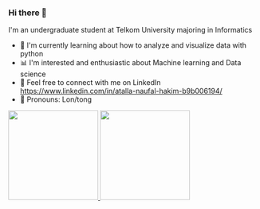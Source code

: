 ### Hi there 👋

I'm an undergraduate student at Telkom University majoring in Informatics

- 🌼 I'm currently learning about how to analyze and visualize data with python  
- 📊 I'm interested and enthusiastic about Machine learning and Data science  
- 👾 Feel free to connect with me on LinkedIn https://www.linkedin.com/in/atalla-naufal-hakim-b9b006194/
- 🌱 Pronouns: Lon/tong


<p align="left">
<a href="https://github.com/atallanaufal19">
  <img height="180em" src="https://github-readme-stats-eight-theta.vercel.app/api?username=atallanaufal19&show_icons=true&theme=highcontrast&include_all_commits=true&count_private=true"/>
  <img height="180em" src="https://github-readme-stats-eight-theta.vercel.app/api/top-langs/?username=atallanaufal19&layout=compact&langs_count=8&theme=highcontrast"/>
</a>
</p>
